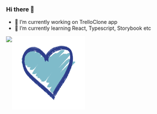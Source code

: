 ### Hi there 👋

- 🔭 I’m currently working on TrelloClone app
- 🌱 I’m currently learning React, Typescript, Storybook etc

<span>
  <img align="left" src="https://github-readme-stats.vercel.app/api/top-langs/?username=mnik01" />
</span>

![](heart.gif)

<!--
**mnik01/mnik01** is a ✨ _special_ ✨ repository because its `README.md` (this file) appears on your GitHub profile.

Here are some ideas to get you started:

- 🔭 I’m currently working on ...
- 🌱 I’m currently learning ...
- 👯 I’m looking to collaborate on ...
- 🤔 I’m looking for help with ...
- 💬 Ask me about ...
- 📫 How to reach me: ...
- 😄 Pronouns: ...
- ⚡ Fun fact: ...
-->
